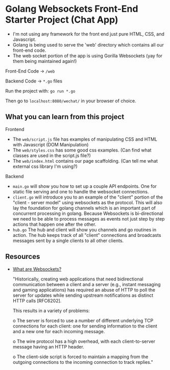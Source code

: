 # Golang Websockets Front-End Starter Project (Chat App)

- I'm not using any framework for the front end just pure HTML, CSS, and Javascript.
- Golang is being used to serve the 'web' directory which contains all our front-end code.
- The web socket portion of the app is using Gorilla Websockets (yay for them being maintained again!)


Front-End Code -> ```/web```

Backend Code -> ```*.go``` files

Run the project with:
```go run *.go```

Then go to ```localhost:8080/wechat/``` in your browser of choice.


## What you can learn from this project

Frontend

- The ```web/script.js``` file has examples of manipulating CSS and HTML with Javascript (DOM Manipulation)
- The ```web/styles.css``` has some good css examples. (Can find what classes are used in the script.js file?)
- The ```web/index.html``` contains our page scaffolding. (Can tell me what external css library I'm using?)

Backend
- ```main.go``` will show you how to set up a couple API endpoints. One for static file serving and one to handle the websocket connections.
- ```client.go``` will introduce you to an example of the "client" portion of the "client - server model" using websockets as the protocol. This will also lay the foundation for golang channels which is an important part of concurrent processing in golang. Because Websockets is bi-directional we need to be able to process messages as events not just step by step actions that happen one after the other.
- ```hub.go``` The hub and client will show you channels and go routines in action. The hub keeps track of all "client" connections and broadcasts messages sent by a single clients to all other clients.

## Resources

- [What are Websockets?](https://datatracker.ietf.org/doc/html/rfc6455)
    
    "Historically, creating web applications that need bidirectional
    communication between a client and a server (e.g., instant messaging
    and gaming applications) has required an abuse of HTTP to poll the
    server for updates while sending upstream notifications as distinct
    HTTP calls [RFC6202].

    This results in a variety of problems:

    o  The server is forced to use a number of different underlying TCP
        connections for each client: one for sending information to the
        client and a new one for each incoming message.

    o  The wire protocol has a high overhead, with each client-to-server
        message having an HTTP header.

    o  The client-side script is forced to maintain a mapping from the
        outgoing connections to the incoming connection to track replies."

